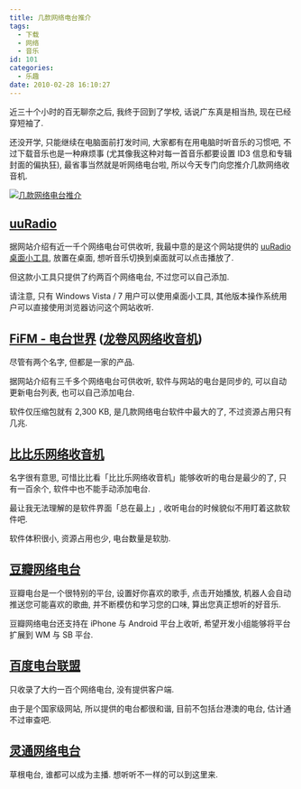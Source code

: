 ```yaml
---
title: 几款网络电台推介
tags:
  - 下载
  - 网络
  - 音乐
id: 101
categories:
  - 乐趣
date: 2010-02-28 16:10:27
---
```


近三十个小时的百无聊奈之后, 我终于回到了学校, 话说广东真是相当热, 现在已经穿短袖了.

还没开学, 只能继续在电脑面前打发时间, 大家都有在用电脑时听音乐的习惯吧, 不过下载音乐也是一种麻烦事 (尤其像我这种对每一首音乐都要设置 ID3 信息和专辑封面的偏执狂), 最省事当然就是听网络电台啦, 所以今天专门向您推介几款网络收音机.

[![几款网络电台推介](//img.beamnote.com/2010/internet-radio.jpg)](//img.beamnote.com/2010/internet-radio.jpg)<!-- more -->

## [uuRadio](http://uuradio.jijigugu.com/index.html)

据网站介绍有近一千个网络电台可供收听, 我最中意的是这个网站提供的 [uuRadio 桌面小工具](http://uuradio.jijigugu.com/download.html), 放置在桌面, 想听音乐切换到桌面就可以点击播放了.

但这款小工具只提供了约两百个网络电台, 不过您可以自己添加.

请注意, 只有 Windows Vista / 7 用户可以使用桌面小工具, 其他版本操作系统用户可以直接使用浏览器访问这个网站收听.

## [FiFM - 电台世界](http://fifm.cn/) ([龙卷风网络收音机](http://www.cradio.cn/))

尽管有两个名字, 但都是一家的产品.

据网站介绍有三千多个网络电台可供收听, 软件与网站的电台是同步的, 可以自动更新电台列表, 也可以自己添加电台.

软件仅压缩包就有 2,300 KB, 是几款网络电台软件中最大的了, 不过资源占用只有几兆.

## [比比乐网络收音机](http://www.bibile.net/)

名字很有意思, 可惜比比看「比比乐网络收音机」能够收听的电台是最少的了, 只有一百余个, 软件中也不能手动添加电台.

最让我无法理解的是软件界面「总在最上」, 收听电台的时候貌似不用盯着这款软件吧.

软件体积很小, 资源占用也少, 电台数量是软肋.

## [豆瓣网络电台](http://douban.fm/)

豆瓣电台是一个很特别的平台, 设置好你喜欢的歌手, 点击开始播放, 机器人会自动推送您可能喜欢的歌曲, 并不断模仿和学习您的口味, 算出您真正想听的好音乐.

豆瓣网络电台还支持在 iPhone 与 Android 平台上收听, 希望开发小组能够将平台扩展到 WM 与 SB 平台.

## [百度电台联盟](http://list.mp3.baidu.com/radio/)

只收录了大约一百个网络电台, 没有提供客户端.

由于是个国家级网站, 所以提供的电台都很和谐, 目前不包括台港澳的电台, 估计通不过审查吧.

## [灵通网络电台](http://www.am100.cn/)

草根电台, 谁都可以成为主播. 想听听不一样的可以到这里来.
